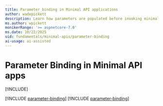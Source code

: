 ```yaml
---
title: Parameter binding in Minimal API applications
author: wadepickett
description: Learn how parameters are populated before invoking minimal route handlers.
ms.author: wpickett
monikerRange: '>= aspnetcore-7.0'
ms.date: 10/22/2025
uid: fundamentals/minimal-apis/parameter-binding
ai-usage: ai-assisted
---
```


# Parameter Binding in Minimal API apps

[!INCLUDE[](~/includes/not-latest-version.md)]

[!INCLUDE [parameter-binding](~/fundamentals/minimal-apis/includes/parameter-binding8-10.md)]
[!INCLUDE [parameter-binding](~/fundamentals/minimal-apis/includes/parameter-binding7.md)]
<!-- Need to list where else this include is used -->
